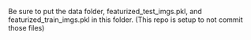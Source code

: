 Be sure to put the data folder, featurized_test_imgs.pkl, and featurized_train_imgs.pkl in this folder.
(This repo is setup to not commit those files)
